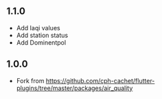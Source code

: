 ## 1.1.0
- Add Iaqi values
- Add station status 
- Add Dominentpol

## 1.0.0

- Fork from https://github.com/cph-cachet/flutter-plugins/tree/master/packages/air_quality